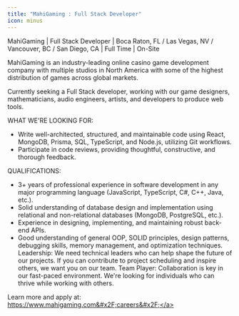 ```yaml
---
title: "MahiGaming : Full Stack Developer"
icon: minus
---
```

MahiGaming | Full Stack Developer | Boca Raton, FL &#x2F; Las Vegas, NV &#x2F; Vancouver, BC &#x2F; San Diego, CA | Full Time | On-Site

MahiGaming is an industry-leading online casino game development company with multiple studios in North America with some of the highest distribution of games across global markets.

Currently seeking a Full Stack developer, working with our game designers, mathematicians, audio engineers, artists, and developers to produce web tools.

WHAT WE&#x27;RE LOOKING FOR:
- Write well-architected, structured, and maintainable code using React, MongoDB, Prisma, SQL, TypeScript, and Node.js, utilizing Git workflows.
- Participate in code reviews, providing thoughtful, constructive, and thorough feedback.

QUALIFICATIONS:
- 3+ years of professional experience in software development in any major programming language (JavaScript, TypeScript, C#, C++, Java, etc.).
- Solid understanding of database design and implementation using relational and non-relational databases (MongoDB, PostgreSQL, etc.).
- Experience in designing, implementing, and maintaining robust back-end APIs.
- Good understanding of general OOP, SOLID principles, design patterns, debugging skills, memory management, and optimization techniques. 
Leadership: We need technical leaders who can help shape the future of our projects. If you can contribute to project scheduling and inspire others, we want you on our team.
Team Player: Collaboration is key in our fast-paced environment. We&#x27;re looking for individuals who can thrive while working with others.

Learn more and apply at: <a href="https:&#x2F;&#x2F;www.mahigaming.com&#x2F;careers&#x2F;" rel="nofollow">https:&#x2F;&#x2F;www.mahigaming.com&#x2F;careers&#x2F;</a>
